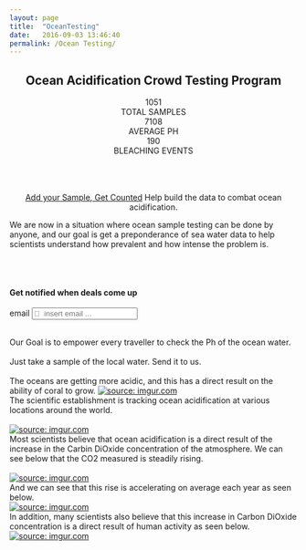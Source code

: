 ```yaml
---
layout: page
title:  "OceanTesting"
date:   2016-09-03 13:46:40
permalink: /Ocean Testing/
---
```


<div align="center">
     <h2>Ocean Acidification Crowd Testing Program</h2>
        
<div style="clear:both"></div>
<div id="talkbubble"><span class="count"> 1051</span><br>TOTAL SAMPLES</div>
<div id="talkbubble0"><span class="count">7108</span><br>AVERAGE PH</div>
<div id="talkbubble1"><span class="count">190</span><br>BLEACHING EVENTS</div>
<br/>
<br/>
<br/>
 </div>
 <p> </p>
<p>    
<div align="center">
<a class="linker" href="http://www.CRISTALjourneys.com/testing-details.md"  target="_blank">Add your Sample, Get Counted</a>
Help build the data to combat ocean acidification.
</div>
</p>

We are now in a situation where ocean sample testing can be done by anyone, and our goal is get a preponderance of sea water data to help scientists understand how prevalent and how intense the problem is.
<script>
$('.count').each(function () {
    $(this).prop('Counter',0).animate({
        Counter: $(this).text()
    }, {
        duration: 4000,
        easing: 'swing',
        step: function (now) {
            $(this).text(Math.ceil(now));
        }
    });
});
</script>
<br>
<br>
<p> </p>
<div id="formContent">
  <h4>Get notified when deals come up</h4>
  <form action="">
  <label for="emailAddress">email</label>
  <input type="text" class="fontAwesome" name="emailAddress" placeholder="&#xf0e0;  insert email ..." value="">
  </form>
  </div>
<br>
Our Goal is to empower every traveller to check the Ph of the ocean water. <br>
<br>
Just take a sample of the local water.  Send it to us.<br>
<br>
The oceans are getting more acidic, and this has a direct result on the ability of coral to grow. 
<a href="http://imgur.com/bBtZbAu"><img src="http://i.imgur.com/bBtZbAu.jpg" title="source: imgur.com" /></a>
<br>
The scientific establishment is tracking ocean acidification at various locations around the world.<br>
<br>
<a href="http://imgur.com/KQi641Z"><img src="http://i.imgur.com/KQi641Z.png" title="source: imgur.com" /></a>
<br>
Most scientists believe that ocean acidification is a direct result of the increase in the Carbin DiOxide concentration of the atmosphere. We can see below that the CO2 measured is steadily rising.<br>
<br>
<a href="http://imgur.com/3HRmhs7"><img src="http://i.imgur.com/3HRmhs7.png" title="source: imgur.com" /></a>
<br>
And we can see that this rise is accelerating on average each year as seen below.<br>
<a href="http://imgur.com/URVtWd4"><img src="http://i.imgur.com/URVtWd4.png" title="source: imgur.com" /></a>
<br>
In addition, many scientists also believe that this increase in Carbon DiOxide concentration is a direct result of human activity as seen below.<br>
<a href="http://imgur.com/zzSpSts"><img src="http://i.imgur.com/zzSpSts.png" title="source: imgur.com" /></a>


